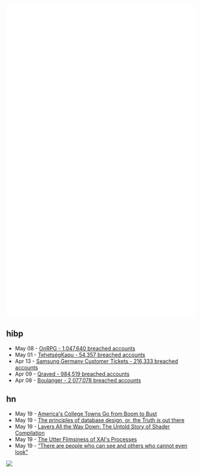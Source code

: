 ![Metrics](https://raw.githubusercontent.com/phixion/phixion/master/metrics.svg)

## hibp

<!--
for https://github.com/phixion/phixion/blob/main/.github/workflows/feeds.yml
-->
<!--START_SECTION:haveibeenpwnd-->
- May 08 - [OnRPG - 1,047,640 breached accounts](https://haveibeenpwned.com/PwnedWebsites#OnRPG)
- May 01 - [TehetségKapu - 54,357 breached accounts](https://haveibeenpwned.com/PwnedWebsites#TehetsegKapu)
- Apr 13 - [Samsung Germany Customer Tickets - 216,333 breached accounts](https://haveibeenpwned.com/PwnedWebsites#SamsungGermany)
- Apr 09 - [Qraved - 984,519 breached accounts](https://haveibeenpwned.com/PwnedWebsites#Qraved)
- Apr 08 - [Boulanger - 2,077,078 breached accounts](https://haveibeenpwned.com/PwnedWebsites#Boulanger)
<!--END_SECTION:haveibeenpwnd-->

## hn

<!--
for https://github.com/phixion/phixion/blob/main/.github/workflows/feeds.yml
-->
<!--START_SECTION:hn-->
- May 19 - [America's College Towns Go from Boom to Bust](https://www.wsj.com/us-news/education/college-towns-economy-macomb-illinois-aae84dcc)
- May 19 - [The principles of database design, or, the Truth is out there](https://ebellani.github.io/blog/2025/the-principles-of-database-design-or-the-truth-is-out-there/)
- May 19 - [Layers All the Way Down: The Untold Story of Shader Compilation](https://moonside.games/posts/layers-all-the-way-down/)
- May 19 - [The Utter Flimsiness of XAI's Processes](https://smol.news/p/the-utter-flimsiness-of-xais-processes)
- May 19 - [“There are people who can see and others who cannot even look”](https://worldhistory.substack.com/p/there-are-people-who-can-see-and)
<!--END_SECTION:hn-->

<!--
for https://yhype.me
-->
![](https://hit.yhype.me/github/profile?user_id=13013670)
